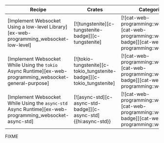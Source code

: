 | Recipe | Crates | Categories |
|--------|--------|------------|
| [Implement Websocket Using a low-level Library][ex-web-programming_websocket-low-level] | [![tungstenite][c-tungstenite-badge]][c-tungstenite] | [![cat-web-programming::websocket][cat-web-programming::websocket-badge]][cat-web-programming::websocket] |
| [Implement Websocket While Using the `tokio` Async Runtime][ex-web-programming_websocket-general-purpose] | [![tokio-tungstenite][c-tokio_tungstenite-badge]][c-tokio_tungstenite] | [![cat-web-programming::websocket][cat-web-programming::websocket-badge]][cat-web-programming::websocket] |
| [Implement Websocket While Using the `async-std` Async Runtime][ex-web-programming_websocket-async-std] | [![async-std][c-async-std-badge]][c-async-std]{{hi:async-std}} | [![cat-web-programming::websocket][cat-web-programming::websocket-badge]][cat-web-programming::websocket] |

<div class="hidden">
FIXME
</div>
